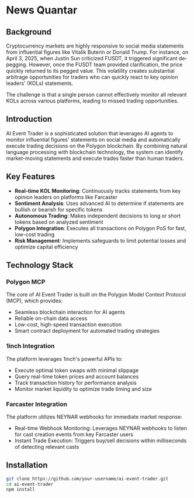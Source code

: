 # News Quantar

## Background

Cryptocurrency markets are highly responsive to social media statements from influential figures like Vitalik Buterin or Donald Trump. For instance, on April 3, 2025, when Justin Sun criticized FUSDT, it triggered significant de-pegging. However, once the FUSDT team provided clarification, the price quickly returned to its pegged value. This volatility creates substantial arbitrage opportunities for traders who can quickly react to key opinion leaders' (KOLs) statements.

The challenge is that a single person cannot effectively monitor all relevant KOLs across various platforms, leading to missed trading opportunities.

## Introduction

AI Event Trader is a sophisticated solution that leverages AI agents to monitor influential figures' statements on social media and automatically execute trading decisions on the Polygon blockchain. By combining natural language processing with blockchain technology, the system can identify market-moving statements and execute trades faster than human traders.

## Key Features

- **Real-time KOL Monitoring**: Continuously tracks statements from key opinion leaders on platforms like Farcaster
- **Sentiment Analysis**: Uses advanced AI to determine if statements are bullish or bearish for specific tokens
- **Autonomous Trading**: Makes independent decisions to long or short tokens based on analyzed sentiment
- **Polygon Integration**: Executes all transactions on Polygon PoS for fast, low-cost trading
- **Risk Management**: Implements safeguards to limit potential losses and optimize capital efficiency

## Technology Stack

### Polygon MCP

The core of AI Event Trader is built on the Polygon Model Context Protocol (MCP), which provides:

- Seamless blockchain interaction for AI agents
- Reliable on-chain data access
- Low-cost, high-speed transaction execution
- Smart contract deployment for automated trading strategies

### 1inch Integration

The platform leverages 1inch's powerful APIs to:

- Execute optimal token swaps with minimal slippage
- Query real-time token prices and account balances
- Track transaction history for performance analysis
- Monitor market liquidity to optimize trade timing and size

### Farcaster Integration

The platform utilizes NEYNAR webhooks for immediate market response:

- Real-time Webhook Monitoring: Leverages NEYNAR webhooks to listen for cast creation events from key Farcaster users
- Instant Trade Execution: Triggers buy/sell decisions within milliseconds of detecting relevant casts

## Installation

```bash
git clone https://github.com/your-username/ai-event-trader.git
cd ai-event-trader
npm install
